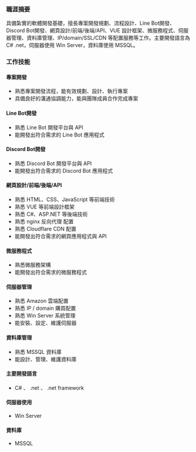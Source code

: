 
### 職涯摘要

具備紮實的軟體開發基礎，擅長專案開發規劃、流程設計、Line Bot開發、Discord Bot開發、網頁設計/前端/後端/API、VUE 設計框架、微服務程式、伺服器管理、資料庫管理、IP/domain/SSL/CDN 等配置服務等工作。主要開發語言為 C# .net，伺服器使用 Win Server，資料庫使用 MSSQL。

### 工作技能

#### 專案開發

* 熟悉專案開發流程，能有效規劃、設計、執行專案
* 具備良好的溝通協調能力，能與團隊成員合作完成專案

#### Line Bot開發

* 熟悉 Line Bot 開發平台與 API
* 能開發出符合需求的 Line Bot 應用程式

#### Discord Bot開發

* 熟悉 Discord Bot 開發平台與 API
* 能開發出符合需求的 Discord Bot 應用程式

#### 網頁設計/前端/後端/API

* 熟悉 HTML、CSS、JavaScript 等前端技術
* 熟悉 VUE 等前端設計框架
* 熟悉 C#、ASP.NET 等後端技術
* 熟悉 nginx 反向代理 配置
* 熟悉 Cloudflare CDN 配置
* 能開發出符合需求的網頁應用程式與 API


#### 微服務程式

* 熟悉微服務架構
* 能開發出符合需求的微服務程式

#### 伺服器管理

* 熟悉 Amazon 雲端配置
* 熟悉 IP / domain 購買配置
* 熟悉 Win Server 系統管理
* 能安裝、設定、維護伺服器

#### 資料庫管理

* 熟悉 MSSQL 資料庫
* 能設計、管理、維護資料庫

#### 主要開發語言

* C#  、 .net  、 .net framework

#### 伺服器使用

* Win Server

#### 資料庫

* MSSQL

